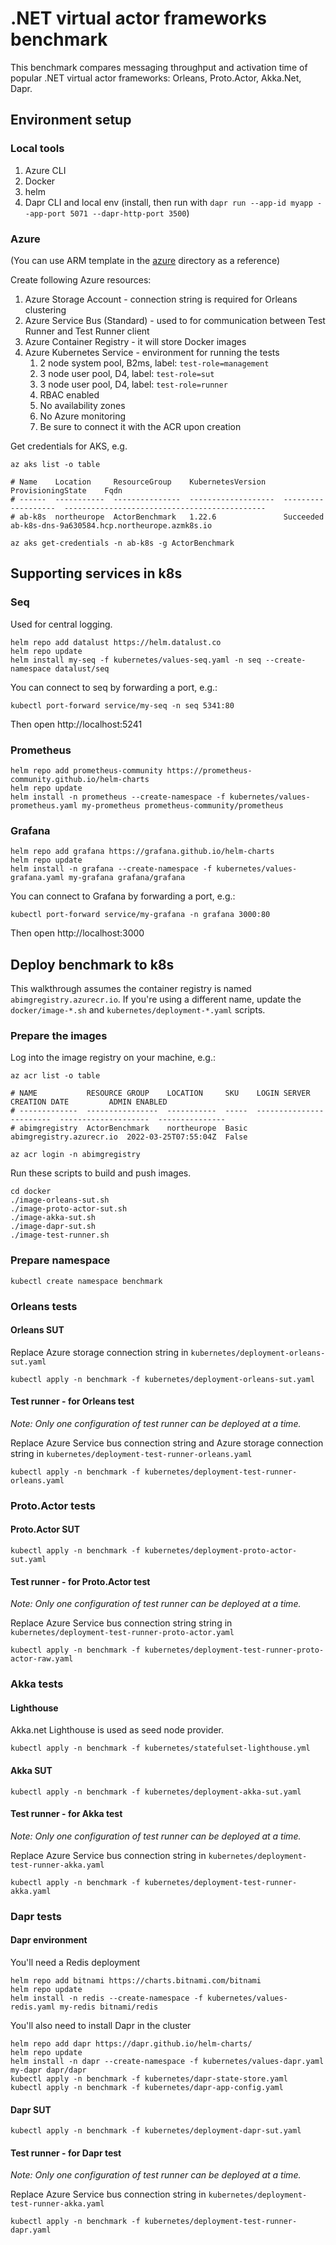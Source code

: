 # .NET virtual actor frameworks benchmark

This benchmark compares messaging throughput and activation time of popular .NET virtual actor frameworks: Orleans, Proto.Actor, Akka.Net, Dapr.

## Environment setup

### Local tools

1. Azure CLI
2. Docker
3. helm
4. Dapr CLI and local env (install, then run with `dapr run --app-id myapp --app-port 5071 --dapr-http-port 3500`)

### Azure

(You can use ARM template in the [azure](azure) directory as a reference)

Create following Azure resources:
1. Azure Storage Account - connection string is required for Orleans clustering
2. Azure Service Bus (Standard) - used to for communication between Test Runner and Test Runner client
3. Azure Container Registry - it will store Docker images
4. Azure Kubernetes Service - environment for running the tests
   1. 2 node system pool, B2ms, label: `test-role=management`
   2. 3 node user pool, D4, label: `test-role=sut`
   3. 3 node user pool, D4, label: `test-role=runner`
   4. RBAC enabled
   5. No availability zones
   6. No Azure monitoring
   7. Be sure to connect it with the ACR upon creation

Get credentials for AKS, e.g.

```shell
az aks list -o table

# Name    Location     ResourceGroup    KubernetesVersion    ProvisioningState    Fqdn
# ------  -----------  ---------------  -------------------  -------------------  ---------------------------------------------
# ab-k8s  northeurope  ActorBenchmark   1.22.6               Succeeded            ab-k8s-dns-9a630584.hcp.northeurope.azmk8s.io

az aks get-credentials -n ab-k8s -g ActorBenchmark
```

## Supporting services in k8s

### Seq
Used for central logging. 

```shell
helm repo add datalust https://helm.datalust.co
helm repo update
helm install my-seq -f kubernetes/values-seq.yaml -n seq --create-namespace datalust/seq
```

You can connect to seq by forwarding a port, e.g.:
```shell
kubectl port-forward service/my-seq -n seq 5341:80
```

Then open http://localhost:5241

### Prometheus

```shell
helm repo add prometheus-community https://prometheus-community.github.io/helm-charts
helm repo update
helm install -n prometheus --create-namespace -f kubernetes/values-prometheus.yaml my-prometheus prometheus-community/prometheus
```

### Grafana

```shell
helm repo add grafana https://grafana.github.io/helm-charts
helm repo update
helm install -n grafana --create-namespace -f kubernetes/values-grafana.yaml my-grafana grafana/grafana
```

You can connect to Grafana by forwarding a port, e.g.:

```shell
kubectl port-forward service/my-grafana -n grafana 3000:80
```

Then open http://localhost:3000

## Deploy benchmark to k8s

This walkthrough assumes the container registry is named `abimgregistry.azurecr.io`. If you're using a different name, update the `docker/image-*.sh` and `kubernetes/deployment-*.yaml` scripts.


### Prepare the images

Log into the image registry on your machine, e.g.:

```shell
az acr list -o table

# NAME           RESOURCE GROUP    LOCATION     SKU    LOGIN SERVER              CREATION DATE         ADMIN ENABLED
# -------------  ----------------  -----------  -----  ------------------------  --------------------  ---------------
# abimgregistry  ActorBenchmark    northeurope  Basic  abimgregistry.azurecr.io  2022-03-25T07:55:04Z  False

az acr login -n abimgregistry 
```

Run these scripts to build and push images. 

```shell
cd docker
./image-orleans-sut.sh
./image-proto-actor-sut.sh
./image-akka-sut.sh
./image-dapr-sut.sh
./image-test-runner.sh
```

### Prepare namespace 

```shell
kubectl create namespace benchmark
```

### Orleans tests

#### Orleans SUT

Replace Azure storage connection string in `kubernetes/deployment-orleans-sut.yaml`

```shell
kubectl apply -n benchmark -f kubernetes/deployment-orleans-sut.yaml 
```

#### Test runner - for Orleans test

*Note: Only one configuration of test runner can be deployed at a time.*

Replace Azure Service bus connection string and Azure storage connection string in `kubernetes/deployment-test-runner-orleans.yaml`

```shell
kubectl apply -n benchmark -f kubernetes/deployment-test-runner-orleans.yaml
```

### Proto.Actor tests

#### Proto.Actor SUT

```shell
kubectl apply -n benchmark -f kubernetes/deployment-proto-actor-sut.yaml 
```

#### Test runner - for Proto.Actor test

*Note: Only one configuration of test runner can be deployed at a time.*

Replace Azure Service bus connection string string in `kubernetes/deployment-test-runner-proto-actor.yaml`

```shell
kubectl apply -n benchmark -f kubernetes/deployment-test-runner-proto-actor-raw.yaml
```

### Akka tests

#### Lighthouse

Akka.net Lighthouse is used as seed node provider.

```shell
kubectl apply -n benchmark -f kubernetes/statefulset-lighthouse.yml
```

#### Akka SUT

```shell
kubectl apply -n benchmark -f kubernetes/deployment-akka-sut.yaml
```

#### Test runner - for Akka test

*Note: Only one configuration of test runner can be deployed at a time.*

Replace Azure Service bus connection string in `kubernetes/deployment-test-runner-akka.yaml`

```shell
kubectl apply -n benchmark -f kubernetes/deployment-test-runner-akka.yaml
```

### Dapr tests

#### Dapr environment

You'll need a Redis deployment
```shell
helm repo add bitnami https://charts.bitnami.com/bitnami
helm repo update
helm install -n redis --create-namespace -f kubernetes/values-redis.yaml my-redis bitnami/redis
```

You'll also need to install Dapr in the cluster
```shell
helm repo add dapr https://dapr.github.io/helm-charts/
helm repo update
helm install -n dapr --create-namespace -f kubernetes/values-dapr.yaml my-dapr dapr/dapr
kubectl apply -n benchmark -f kubernetes/dapr-state-store.yaml
kubectl apply -n benchmark -f kubernetes/dapr-app-config.yaml
```

#### Dapr SUT

```shell
kubectl apply -n benchmark -f kubernetes/deployment-dapr-sut.yaml
```

#### Test runner - for Dapr test

*Note: Only one configuration of test runner can be deployed at a time.*

Replace Azure Service bus connection string in `kubernetes/deployment-test-runner-akka.yaml`

```shell
kubectl apply -n benchmark -f kubernetes/deployment-test-runner-dapr.yaml
```
